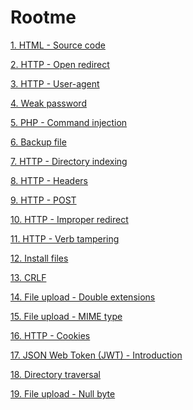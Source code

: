 # Rootme

[1. HTML - Source code](https://github.com/KaitoRyouga/Rootme/tree/master/HTML%20-%20Source%20code%20(ch1))

[2. HTTP - Open redirect](https://github.com/KaitoRyouga/Rootme/tree/master/HTTP%20-%20Open%20redirect%20(ch52))

[3. HTTP - User-agent](https://github.com/KaitoRyouga/Rootme/tree/master/HTTP%20-%20User-agent%20(ch2))

[4. Weak password](https://github.com/KaitoRyouga/Rootme/tree/master/Weak%20password%20(ch3))

[5. PHP - Command injection](https://github.com/KaitoRyouga/Rootme/tree/master/PHP%20-%20Command%20injection%20(ch54))

[6. Backup file](https://github.com/KaitoRyouga/Rootme/tree/master/Backup%20file%20(ch11))

[7. HTTP - Directory indexing](https://github.com/KaitoRyouga/Rootme/tree/master/HTTP%20-%20Directory%20indexing%20(ch4))

[8. HTTP - Headers](https://github.com/KaitoRyouga/Rootme/tree/master/HTTP%20-%20Headers%20(ch5))

[9. HTTP - POST](https://github.com/KaitoRyouga/Rootme/tree/master/HTTP%20-%20POST%20(ch56))

[10. HTTP - Improper redirect](https://github.com/KaitoRyouga/Rootme/tree/master/HTTP%20-%20Improper%20redirect%20(ch32))

[11. HTTP - Verb tampering](https://github.com/KaitoRyouga/Rootme/tree/master/HTTP%20-%20Verb%20tampering%20(ch8))

[12. Install files](https://github.com/KaitoRyouga/Rootme/tree/master/Install%20files%20(ch6))

[13. CRLF](https://github.com/KaitoRyouga/Rootme/tree/master/CRLF%20(ch14))

[14. File upload - Double extensions](https://github.com/KaitoRyouga/Rootme/tree/master/File%20upload%20-%20Double%20extensions%20(ch20))

[15. File upload - MIME type](https://github.com/KaitoRyouga/Rootme/tree/master/File%20upload%20-%20MIME%20type%20(ch21))

[16. HTTP - Cookies](https://github.com/KaitoRyouga/Rootme/tree/master/HTTP%20-%20Cookies%20(ch7))

[17. JSON Web Token (JWT) - Introduction](https://github.com/KaitoRyouga/Rootme/tree/master/JSON%20Web%20Token%20(JWT)%20-%20Introduction%20(ch58))

[18. Directory traversal](https://github.com/KaitoRyouga/Rootme/tree/master/Directory%20traversal%20(ch15))

[19. 	File upload - Null byte](https://github.com/KaitoRyouga/Rootme/tree/master/File%20upload%20-%20Null%20byte%20(ch22))

